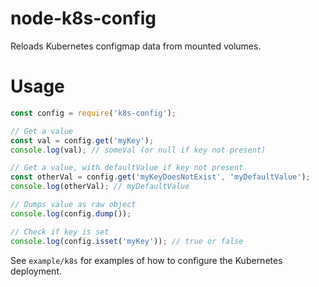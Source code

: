 # node-k8s-config

Reloads Kubernetes configmap data from mounted volumes.

# Usage

```javascript 1.6
const config = require('k8s-config');

// Get a value
const val = config.get('myKey');
console.log(val); // someVal (or null if key not present)

// Get a value, with defaultValue if key not present
const otherVal = config.get('myKeyDoesNotExist', 'myDefaultValue');
console.log(otherVal); // myDefaultValue

// Dumps value as raw object
console.log(config.dump()); 

// Check if key is set
console.log(config.isset('myKey')); // true or false
```

See `example/k8s` for examples of how to configure the Kubernetes deployment.
